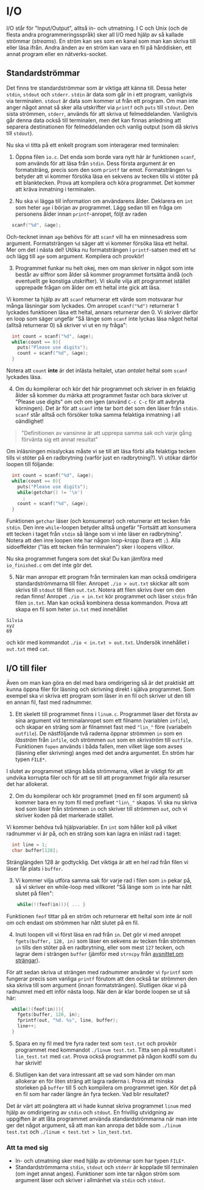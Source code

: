 I/O
===

I/O står för "Input/Output", alltså in- och utmatning. I C och
Unix (och de flesta andra programmeringsspråk) sker all I/O med
hjälp av så kallade strömmar (*streams*). En ström kan ses som en
kanal som man kan skriva till eller läsa ifrån. Andra änden av en
ström kan vara en fil på hårddisken, ett annat program eller en
nätverks-socket.

## Standardströmmar

Det finns tre standardströmmar som är viktiga att känna till.
Dessa heter `stdin`, `stdout` och `stderr`. `stdin` är data som
går in i ett program, vanligtvis via terminalen. `stdout` är data
som kommer ut från ett program. Om man inte anger något annat så
sker alla utskrifter via `printf` och `puts` till `stdout`. Den
sista strömmen, `stderr`, används för att skriva ut
felmeddelanden. Vanligtvis går denna data också till terminalen,
men det kan finnas anledning att separera destinationen för
felmeddelanden och vanlig output (som då skrivs till `stdout`).

Nu ska vi titta på ett enkelt program som interagerar med
terminalen:

1. Öppna filen `io.c`. Det enda som borde vara nytt här är
  funktionen `scanf`, som används för att läsa från `stdin`. Dess
  första argument är en formatsträng, precis som den som `printf`
  tar emot. Formatsträngen `%s` betyder att vi kommer försöka
  läsa en sekvens av tecken tills vi stöter på ett blanktecken.
  Prova att kompilera och köra programmet. Det kommer att kräva
  inmatning i terminalen.

2. Nu ska vi lägga till information om användarens ålder. Deklarera
  en `int` som heter `age` i början av programmet. Lägg sedan till
  en fråga om personens ålder innan `printf`-anropet, följt av raden

  ``` c
    scanf("%d", &age);
  ```

  Och-tecknet innan `age` behövs för att `scanf` vill ha en
  minnesadress som argument. Formatsträngen `%d` säger att vi
  kommer försöka läsa ett heltal. Mer om det i nästa del! Utöka nu
  formatsträngen i `printf`-satsen med ett `%d` och lägg till
  `age` som argument. Kompilera och provkör!

3. Programmet funkar nu helt okej, men om man skriver in något som
  inte består av siffror som ålder så kommer programmet fortsätta ändå
  (och eventuellt ge konstiga utskrifter). Vi skulle vilja att
  programmet istället upprepade frågan om ålder om ett heltal inte
  gick att läsa.

  Vi kommer ta hjälp av att `scanf` returnerar ett värde som
  motsvarar hur många läsningar som lyckades. Om anropet
  `scanf("%d")` returnerar 1 lyckades funktionen läsa ett heltal,
  annars returnerar den 0. Vi skriver därför en loop som säger
  ungefär "Så länge som `scanf` inte lyckas läsa något heltal
  (alltså returnerar 0) så skriver vi ut en ny fråga":

  ``` c
    int count = scanf("%d", &age);
    while(count == 0){
      puts("Please use digits");
      count = scanf("%d", &age);
    }
  ```

  Notera att `count` **inte** är det inlästa heltalet, utan
  *antalet* heltal som `scanf` lyckades läsa.

4. Om du kompilerar och kör det här programmet och skriver in en
  felaktig ålder så kommer du märka att programmet fastar och bara
  skriver ut "Please use digits" om och om igen (använd `C-c C-c`
  för att avbryta körningen). Det är för att `scanf` inte tar bort
  det som den läser från `stdin`. `scanf` står alltså och försöker
  tolka samma felaktiga inmatning i all oändlighet!

  > "Definitionen av vansinne är att upprepa samma sak och varje gång förvänta sig ett annat resultat"

  Om inläsningen misslyckas måste vi se till att läsa förbi alla
  felaktiga tecken tills vi stöter på en radbrytning (varför just
  en radbrytning?). Vi utökar därför loopen till följande:

  ``` c
    int count = scanf("%d", &age);
    while(count == 0){
      puts("Please use digits");
      while(getchar() != '\n')
        ;
      count = scanf("%d", &age);
    }
  ```

  Funktionen `getchar` läser (och konsumerar) och returnerar ett
  tecken från `stdin`. Den inre `while`-loopen betyder alltså
  ungefär "Fortsätt att konsumera ett tecken i taget från `stdin`
  så länge som vi inte läser en radbrytning". Notera att den inre
  loopen inte har någon loop-kropp (bara ett `;`). Alla
  sidoeffekter ("läs ett tecken från terminalen") sker i loopens
  villkor.

  Nu ska programmet fungera som det ska! Du kan jämföra med
  `io_finished.c` om det inte gör det.

5. När man anropar ett program från terminalen kan man också
  omdirigera standardströmmarna till filer. Anropet `./io >
  out.txt` skickar allt som skrivs till `stdout` till filen
  `out.txt`. Notera att filen skrivs över om den redan finns!
  Anropet `./io < in.txt` kör programmet och läser `stdin` från
  filen `in.txt`. Man kan också kombinera dessa kommandon. Prova
  att skapa en fil som heter `in.txt` med innehållet

  ```
  Silvia
  xyz
  69
  ```

  och kör med kommandot `./io < in.txt > out.txt`. Undersök
  innehållet i `out.txt` med `cat`.

## I/O till filer

Även om man kan göra en del med bara omdirigering så är det
praktiskt att kunna öppna filer för läsning och skrivning direkt i
själva programmet. Som exempel ska vi skriva ett program som läser
in en fil och skriver ut den till en annan fil, fast med
radnummer.

1. Ett skelett till programmet finns i `linum.c`. Programmet
  läser det första av sina argument vid terminalanropet som ett
  filnamn (variablen `infile`), och skapar en sträng som är
  filnamnet fast med `"lin_"` före (variabeln `outfile`). De
  nästföljande två raderna öppnar strömmen `in` som en
  *läsström* från `infile`, och strömmen `out` som en
  *skrivström* till `outfile`. Funktionen `fopen` används i
  båda fallen, men vilket läge som avses (läsning eller skrivning)
  anges med det andra argumentet. En ström har typen `FILE*`.

  I slutet av programmet stängs båda strömmarna, vilket är viktigt för
  att undvika korrupta filer och för att se till att programmet frigör
  alla resurser det har allokerat.

2. Om du kompilerar och kör programmet (med en fil som argument) så
  kommer bara en ny tom fil med prefixet `"lin\_"` skapas. Vi ska nu
  skriva kod som läser från strömmen `in` och skriver till strömmen
  `out`, och vi skriver koden på det markerade stället.

  Vi kommer behöva två hjälpvariabler. En `int` som håller koll på
  vilket radnummer vi är på, och en sträng som kan lagra en inläst rad
  i taget:

  ``` c
    int line = 1;
    char buffer[128];
  ```

  Stränglängden 128 är godtycklig. Det viktiga är att en hel rad från
  filen vi läser får plats i `buffer`.

3. Vi kommer vilja utföra samma sak för varje rad i filen som `in`
  pekar på, så vi skriver en while-loop med villkoret "Så länge
  som `in` inte har nått slutet på filen":

  ``` c
      while(!(feof(in))){ ... }
  ```

  Funktionen `feof` tittar på en ström och returnerar ett heltal som
  inte är noll om och endast om strömmen har nått slutet på en fil.

4. Inuti loopen vill vi först läsa en rad från `in`. Det gör vi
  med anropet `fgets(buffer, 128, in)` som läser en sekvens av
  tecken från strömmen `in` tills den stöter på en radbrytning,
  eller som mest `127` tecken, och lagrar dem i strängen `buffer`
  (jämför med `strncpy` från [avsnittet om strängar](../strings)).

  För att sedan skriva ut strängen med radnummer använder vi
  `fprintf` som fungerar precis som vanliga `printf` förutom att
  den också tar strömmen den ska skriva till som argument (innan
  formatsträngen). Slutligen ökar vi på radnumret med ett inför nästa
  loop. När den är klar borde loopen se ut så här:

  ``` c
    while(!(feof(in))){
      fgets(buffer, 128, in);
      fprintf(out, "%d. %s", line, buffer);
      line++;
    }
  ```

5. Spara en ny fil med tre fyra rader text som `test.txt` och
  provkör programmet med kommandot `./linum test.txt`. Titta sen
  på resultatet i `lin_test.txt` med `cat`. Prova också programmet
  på någon kodfil som du har skrivit!

6. Slutligen kan det vara intressant att se vad som händer om man
  allokerar en för liten sträng att lagra raderna i. Prova att
  minska storleken på `buffer` till 5 och kompilera om programmet
  igen. Kör det på en fil som har rader längre än fyra tecken. Vad
  blir resultatet?

Det är värt att poängtera att vi hade kunnat skriva programmet
`linum` med hjälp av omdirigering av `stdin` och `stdout`. En
frivillig utvidgning av uppgiften är att låta programmet använda
standardströmmarna när man inte ger det något argument, så att man kan
anropa det både som `./linum test.txt` och `./linum < test.txt > lin_test.txt`.

### Att ta med sig

* In- och utmatning sker med hjälp av strömmar som har typen
  `FILE*`.
* Standardströmmarna `stdin`, `stdout` och `stderr` är kopplade
  till terminalen (om inget annat anges). Funktioner som inte tar
  någon ström som argument läser och skriver i allmänhet via
  `stdin` och `stdout`.
